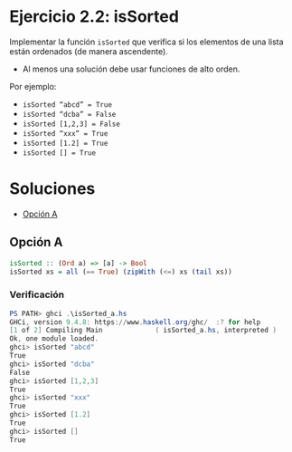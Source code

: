 # Ejercicio 2.2: isSorted

Implementar la función `isSorted` que verifica si los elementos de una lista están ordenados (de manera ascendente).

- Al menos una solución debe usar funciones de alto orden.

Por ejemplo:

- `isSorted “abcd” = True`
- `isSorted “dcba” = False`
- `isSorted [1,2,3] = False`
- `isSorted “xxx” = True`
- `isSorted [1.2] = True`
- `isSorted [] = True`

# Soluciones

- [Opción A](isSorted_a.hs)

## Opción A

```haskell
isSorted :: (Ord a) => [a] -> Bool
isSorted xs = all (== True) (zipWith (<=) xs (tail xs))
```

### Verificación

```powershell
PS PATH> ghci .\isSorted_a.hs                                                  
GHCi, version 9.4.8: https://www.haskell.org/ghc/  :? for help
[1 of 2] Compiling Main             ( isSorted_a.hs, interpreted )
Ok, one module loaded.
ghci> isSorted "abcd" 
True
ghci> isSorted "dcba"
False
ghci> isSorted [1,2,3]
True
ghci> isSorted "xxx"  
True
ghci> isSorted [1.2]
True
ghci> isSorted []   
True
```